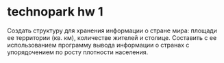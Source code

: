 # technopark hw 1
Создать структуру для хранения информации о стране мира: площади ее территории (кв. км), количестве жителей и столице. 
Составить с ее использованием программу вывода информации о странах с упорядочением по росту плотности населения.
